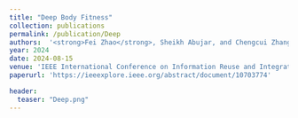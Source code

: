 ```yaml
---
title: "Deep Body Fitness"
collection: publications
permalink: /publication/Deep
authors:  '<strong>Fei Zhao</strong>, Sheikh Abujar, and Chengcui Zhang.'
year: 2024
date: 2024-08-15  
venue: 'IEEE International Conference on Information Reuse and Integration (IEEE IRI2024)'
paperurl: 'https://ieeexplore.ieee.org/abstract/document/10703774'

header:
  teaser: "Deep.png"
---
```



